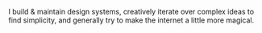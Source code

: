 I build & maintain design systems, creatively iterate over complex ideas to find simplicity, and generally try to make the internet a little more magical.
